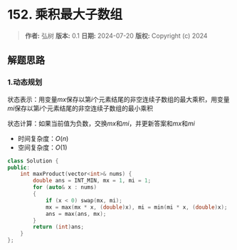 # 152. 乘积最大子数组

> **作者:** 弘树
> **版本:** 0.1
> **日期:** 2024-07-20
> **版权:** Copyright (c) 2024

## 解题思路
### 1.动态规划

状态表示：用变量$mx$保存以第$i$个元素结尾的非空连续子数组的最大乘积，用变量$mi$保存以第$i$个元素结尾的非空连续子数组的最小乘积

状态计算：如果当前值为负数，交换$mx$和$mi$，并更新答案和$mx$和$mi$

- 时间复杂度：$O(n)$
- 空间复杂度：$O(1)$

```C++
class Solution {
public:
    int maxProduct(vector<int>& nums) {
        double ans = INT_MIN, mx = 1, mi = 1;
        for (auto& x : nums)
        {
            if (x < 0) swap(mx, mi);
            mx = max(mx * x, (double)x), mi = min(mi * x, (double)x);
            ans = max(ans, mx);
        }
        return (int)ans;
    }
};
```